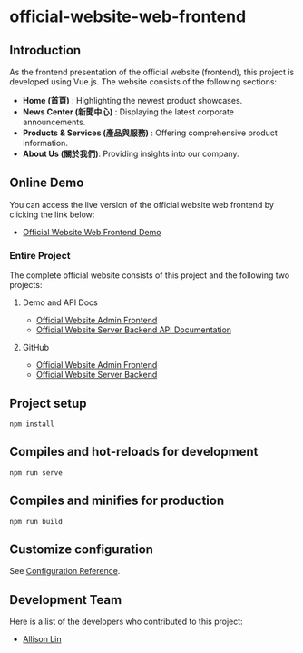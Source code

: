 # official-website-web-frontend

## Introduction

As the frontend presentation of the official website (frontend), this project is developed using Vue.js. The website consists of the following sections:

- **Home (首頁)** : Highlighting the newest product showcases.
- **News Center (新聞中心)** : Displaying the latest corporate announcements.
- **Products & Services (產品與服務)** : Offering comprehensive product information.
- **About Us (關於我們)**: Providing insights into our company.

## Online Demo

You can access the live version of the official website web frontend by clicking the link below:

- [Official Website Web Frontend Demo](http://owwf.s3-website-ap-northeast-1.amazonaws.com)

### Entire Project

The complete official website consists of this project and the following two projects:

1. Demo and API Docs
    - [Official Website Admin Frontend](http://owaf.s3-website-ap-northeast-1.amazonaws.com)
    - [Official Website Server Backend API Documentation](http://owsb.ap-northeast-1.elasticbeanstalk.com/api-docs)

2. GitHub
    - [Official Website Admin Frontend](https://github.com/AllisonLin8/official-website-admin-frontend)
    - [Official Website Server Backend](https://github.com/AllisonLin8/official-website-server-backend)

## Project setup

```shell
npm install
```

## Compiles and hot-reloads for development

```shell
npm run serve
```

## Compiles and minifies for production

```shell
npm run build
```

## Customize configuration

See [Configuration Reference](https://cli.vuejs.org/config/).

## Development Team

Here is a list of the developers who contributed to this project:

- [Allison Lin](https://github.com/AllisonLin8)
